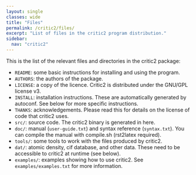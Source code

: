 ```yaml
---
layout: single
classes: wide
title: "Files"
permalink: /critic2/files/
excerpt: "List of files in the critic2 program distribution."
sidebar:
  nav: "critic2"
---
```


This is the list of the relevant files and directories in the critic2
package:

* `README`: some basic instructions for installing and using the program.
* `AUTHORS`: the authors of the package.
* `LICENSE`: a copy of the licence. Critic2 is distributed under the
  GNU/GPL license v3.
* `INSTALL`: installation instructions. These are automatically
  generated by autoconf. See below for more specific instructions. 
* `THANKS`: acknowledgements. Please read this for details on the
  license of code that critic2 uses.
* `src/`: source code. The critic2 binary is generated in here.
* `doc/`: manual (`user-guide.txt`) and syntax reference (`syntax.txt`). You
        can compile the manual with compile.sh (rst2latex required).
* `tools/`: some tools to work with the files produced by critic2.
* `dat/`: atomic density, cif database, and other data. These need to be
  accessible to critic2 at runtime (see below).
* `examples/`: examples showing how to use critic2. See
  `examples/examples.txt` for more information.

